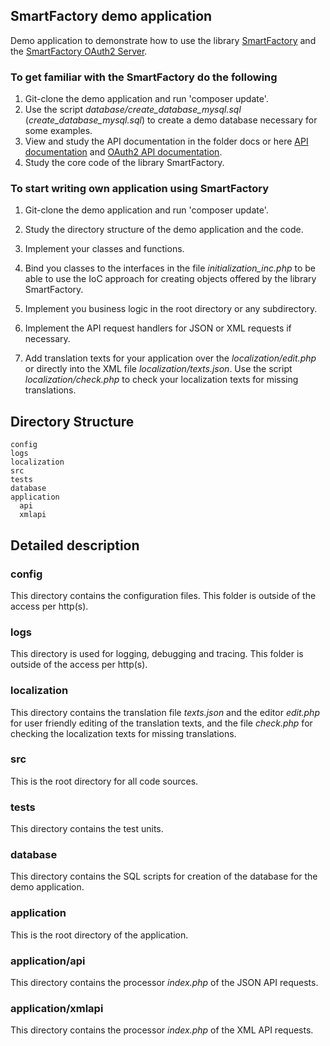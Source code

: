 ## SmartFactory demo application

Demo application to demonstrate how to use the library [SmartFactory](https://github.com/oschildt/SmartFactory) and the [SmartFactory OAuth2 Server](https://github.com/oschildt/SmartFactoryOAuth2).

### To get familiar with the SmartFactory do the following

1. Git-clone the demo application and run 'composer update'.
2. Use the script *database/create_database_mysql.sql* (*create_database_mysql.sql*) to create a demo database necessary for some examples.
3. View and study the API documentation in the folder docs or here [API documentation](http://php-smart-factory.org/smartfactory/) and
[OAuth2 API documentation](http://php-smart-factory.org/oauth2/).
4. Study the core code of the library SmartFactory.

### To start writing own application using SmartFactory

1. Git-clone the demo application and run 'composer update'.

2. Study the directory structure of the demo application and the code.

3. Implement your classes and functions.

4. Bind you classes to the interfaces in the file *initialization_inc.php* to be able to use the IoC approach for creating objects offered by the library SmartFactory.

5. Implement you business logic in the root directory or any subdirectory. 

7. Implement the API request handlers for JSON or XML requests if necessary.

8. Add translation texts for your application over the *localization/edit.php* or directly into the XML file *localization/texts.json*. Use the script *localization/check.php* to check your localization texts for missing translations.

## Directory Structure 

```
config
logs
localization
src
tests
database
application
  api
  xmlapi
```

## Detailed description

### config
This directory contains the configuration files. This folder is outside of the access per http(s).

### logs
This directory is used for logging, debugging and tracing. This folder is outside of the access per http(s).

### localization
This directory contains the translation file *texts.json* and the editor *edit.php* for user friendly editing of the translation texts, and the file *check.php* for checking the localization texts for missing translations.

### src
This is the root directory for all code sources. 

### tests
This directory contains the test units.

### database
This directory contains the SQL scripts for creation of the database for the demo application.

### application
This is the root directory of the application.

### application/api
This directory contains the processor *index.php* of the JSON API requests.

### application/xmlapi
This directory contains the processor *index.php* of the XML API requests.





